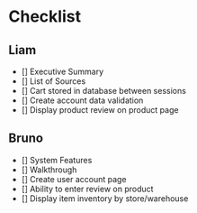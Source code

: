 # Checklist

## Liam
- [] Executive Summary
- [] List of Sources
- [] Cart stored in database between sessions
- [] Create account data validation
- [] Display product review on product page
## Bruno
- [] System Features
- [] Walkthrough
- [] Create user account page
- [] Ability to enter review on product
- [] Display item inventory by store/warehouse


